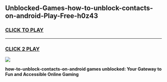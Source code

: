 
## Unblocked-Games-how-to-unblock-contacts-on-android-Play-Free-h0z43
<h3>
<a href="https://premium76.site?title=how-to-unblock-contacts-on-android&ref=10A">CLICK TO PLAY</a></h3>
<hr>

<h3>
<a href="https://premium76.site?title=how-to-unblock-contacts-on-android&ref=10A">CLICK 2 PLAY</a>
  
</h3>

<a href="https://premium76.site?title=how-to-unblock-contacts-on-android&ref=10A"><img src="https://clearcache.store/games.png"></a>


**how-to-unblock-contacts-on-android games unblocked: Your Gateway to Fun and Accessible Online Gaming**
